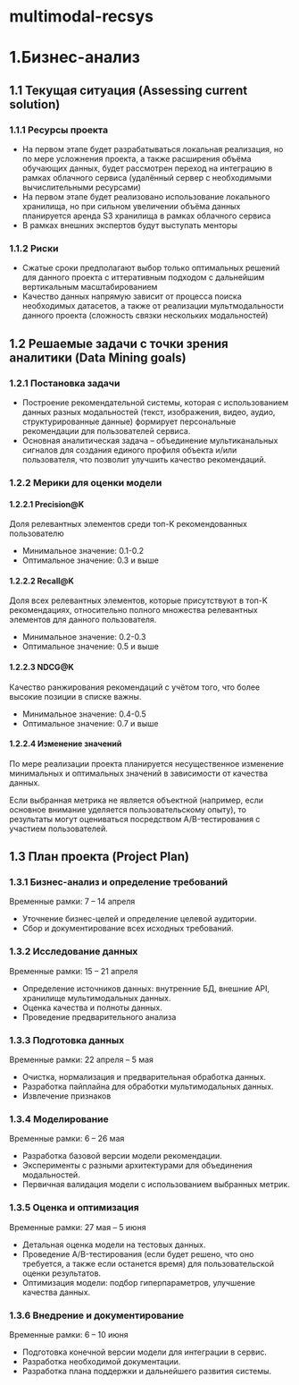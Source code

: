 # multimodal-recsys

# 1.Бизнес-анализ

## 1.1 Текущая ситуация (Assessing current solution)

### 1.1.1 Ресурсы проекта

- На первом этапе будет разрабатываться локальная реализация, но по мере усложнения проекта, а также расширения объёма обучающих данных, будет рассмотрен переход на интеграцию в рамках облачного сервиса (удалённый сервер с необходимыми вычислительными ресурсами)
- На первом этапе будет реализовано использование локального хранилища, но при сильном увеличении объёма данных планируется аренда S3 хранилища в рамках облачного сервиса
- В рамках внешних экспертов будут выступать менторы

### 1.1.2 Риски

- Сжатые сроки предполагают выбор только оптимальных решений для данного проекта с иттеративным подходом с дальнейшим вертикальным масштабированием
- Качество данных напрямую зависит от процесса поиска необходимых датасетов, а также от реализации мультмодальности данного проекта (сложность связки нескольких модальностей)

## 1.2 Решаемые задачи с точки зрения аналитики (Data Mining goals)

### 1.2.1 Постановка задачи

- Построение рекомендательной системы, которая с использованием данных разных модальностей (текст, изображения, видео, аудио, структурированные данные) формирует персональные рекомендации для пользователей сервиса.
- Основная аналитическая задача – объединение мультиканальных сигналов для создания единого профиля объекта и/или пользователя, что позволит улучшить качество рекомендаций.

### 1.2.2 Мерики для оценки модели

#### 1.2.2.1 Precision@K
Доля релевантных элементов среди топ-K рекомендованных пользователю
- Минимальное значение: 0.1-0.2
- Оптимальное значение: 0.3 и выше

#### 1.2.2.2 Recall@K
Доля всех релевантных элементов, которые присутствуют в топ-K рекомендациях, относительно полного множества релевантных элементов для данного пользователя.
- Минимальное значение: 0.2-0.3
- Оптимальное значение: 0.5 и выше

#### 1.2.2.3 NDCG@K
Качество ранжирования рекомендаций с учётом того, что более высокие позиции в списке важны.
- Минимальное значение: 0.4-0.5
- Оптимальное значение: 0.7 и выше

#### 1.2.2.4 Изменение значений
По мере реализации проекта планируется несущественное изменение минимальных и оптимальных значений в зависимости от качества данных.

Если выбранная метрика не является объектной (например, если основное внимание уделяется пользовательскому опыту), то результаты могут оцениваться посредством A/B-тестирования с участием пользователей.

## 1.3 План проекта (Project Plan)

### 1.3.1 Бизнес-анализ и определение требований
Временные рамки: 7 – 14 апреля
- Уточнение бизнес-целей и определение целевой аудитории.
- Сбор и документирование всех исходных требований.
### 1.3.2 Исследование данных
Временные рамки: 15 – 21 апреля
- Определение источников данных: внутренние БД, внешние API, хранилище мультимодальных данных.
- Оценка качества и полноты данных.
- Проведение предварительного анализа 
### 1.3.3 Подготовка данных
Временные рамки: 22 апреля – 5 мая
- Очистка, нормализация и предварительная обработка данных.
- Разработка пайплайна для обработки мультимодальных данных.
- Извлечение признаков
### 1.3.4 Моделирование
Временные рамки: 6 – 26 мая
- Разработка базовой версии модели рекомендации.
- Эксперименты с разными архитектурами для объединения модальностей.
- Первичная валидация модели с использованием выбранных метрик.
### 1.3.5 Оценка и оптимизация
Временные рамки: 27 мая – 5 июня
- Детальная оценка модели на тестовых данных.
- Проведение A/B-тестирования (если будет решено, что оно требуется, а также если останется время) для пользовательской оценки результатов.
- Оптимизация модели: подбор гиперпараметров, улучшение качества данных.
### 1.3.6 Внедрение и документирование
Временные рамки: 6 – 10 июня
- Подготовка конечной версии модели для интеграции в сервис.
- Разработка необходимой документации.
- Разработка плана поддержки и дальнейшего развития системы.
